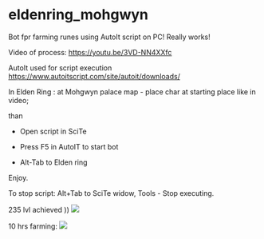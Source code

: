 # eldenring_mohgwyn

Bot fpr farming runes using AutoIt script on PC! Really works!

Video of process:
https://youtu.be/3VD-NN4XXfc

AutoIt used for script execution
https://www.autoitscript.com/site/autoit/downloads/

In Elden Ring : at Mohgwyn palace map - place char at starting place like in video;

than

- Open script in SciTe

- Press F5 in AutoIT to start bot

- Alt-Tab to Elden ring

Enjoy.

To stop script: Alt+Tab to SciTe widow, Tools - Stop executing.

235 lvl achieved ))
![](https://github.com/Wolfram-180/eldenring_mohgwyn/blob/main/235_lvl.jpg?raw=true)

10 hrs farming:
![](https://github.com/Wolfram-180/eldenring_mohgwyn/blob/main/10_hrs_farming.jpg?raw=true)
